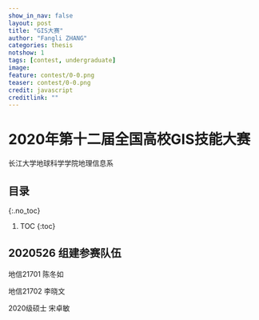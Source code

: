 ```yaml
---
show_in_nav: false
layout: post
title: "GIS大赛"
author: "Fangli ZHANG"
categories: thesis
notshow: 1
tags: [contest, undergraduate]
image:
feature: contest/0-0.png
teaser: contest/0-0.png
credit: javascript
creditlink: ""
---
```


# 2020年第十二届全国高校GIS技能大赛

长江大学地球科学学院地理信息系

## 目录
{:.no_toc}
1. TOC
{:toc}

## 2020526 组建参赛队伍
地信21701 陈冬如

地信21702 李晓文

2020级硕士 宋卓敏

<html>
    <head>
        <meta charset="utf-8">
        <meta name="viewport" content="width=device-width, initial-scale=1" />
        <script src="../echarts/apache-echarts/lib/esl.js"></script>
        <script src="../echarts/apache-echarts/lib/config.js"></script>
        <script src="../echarts/apache-echarts/lib/jquery.min.js"></script>
        <script src="../echarts/apache-echarts/lib/facePrint.js"></script>
        <script src="../echarts/apache-echarts/lib/testHelper.js"></script>
        <link rel="stylesheet" href="lib/reset.css">
    </head>
    <body>
        <style>
            .test-title {
                background: #146402;
                color: #fff;
            }
        </style>
        <div id="main0"></div>
        <script>

            var chart;

            require([
                '../echarts/apache-echarts', '../echarts/apache-echarts/map/js/china'
            ], function (echarts) {


                var provinces = ['shanghai', 'hebei','shanxi','neimenggu','liaoning','jilin','heilongjiang','jiangsu','zhejiang','anhui','fujian','jiangxi','shandong','henan','hubei','hunan','guangdong','guangxi','hainan','sichuan','guizhou','yunnan','xizang','shanxi1','gansu','qinghai','ningxia','xinjiang', 'beijing', 'tianjin', 'chongqing', 'xianggang', 'aomen'];
                var provincesText = ['上海', '河北', '山西', '内蒙古', '辽宁', '吉林','黑龙江',  '江苏', '浙江', '安徽', '福建', '江西', '山东','河南', '湖北', '湖南', '广东', '广西', '海南', '四川', '贵州', '云南', '西藏', '陕西', '甘肃', '青海', '宁夏', '新疆', '北京', '天津', '重庆', '香港', '澳门'];

                function showProvince() {
                    var name = provinces[currentIdx];

                    myChart.showLoading();

                    $.get('../echarts/apache-echarts/map/json/province/' + name + '.json', function (geoJson) {

                        myChart.hideLoading();

                        echarts.registerMap(name, geoJson);

                        chart.setOption({
                            backgroundColor: '#404a59',
                            title: {
                                text: provincesText[currentIdx],
                                left: 'center',
                                textStyle: {
                                    color: '#fff'
                                }
                            },
                            series: [
                                {
                                    type: 'map',
                                    mapType: name,
                                    label: {
                                        emphasis: {
                                            textStyle: {
                                                color: '#fff'
                                            }
                                        }
                                    },
                                    itemStyle: {
                                        normal: {
                                            borderColor: '#389BB7',
                                            areaColor: '#fff',
                                        },
                                        emphasis: {
                                            areaColor: '#389BB7',
                                            borderWidth: 0
                                        }
                                    },
                                    animation: false
                                    animationDurationUpdate: 1000,
                                    animationEasingUpdate: 'quinticInOut'
                                }
                            ]
                        });

                    });
                }

                var currentIdx = 0;

                var option = {
                    graphic: [{
                        id: 'left-btn',
                        type: 'circle',
                        shape: { r: 20 },
                        style: {
                            text: '<',
                            fill: '#eee'
                        },
                        left: 10,
                        top: 'middle',
                        onclick: function () {
                            currentIdx -= 1;
                            if (currentIdx < 0) {
                                currentIdx += provinces.length;
                            }
                            showProvince();
                        }
                    }, {
                        id: 'right-btn',
                        type: 'circle',
                        shape: { r: 20 },
                        style: {
                            text: '>',
                            fill: '#eee'
                        },
                        top: 'middle',
                        right: 10,
                        onclick: function () {
                            currentIdx = (currentIdx + 1) % provinces.length;
                            showProvince();
                        }
                    }],

                    series: []
                };

                chart = testHelper.create(echarts, 'main0', {
                    option: option
                });

                showProvince();



            });

        </script>
    </body>
</html>

## 2020614 确定参赛主题
武汉人物
